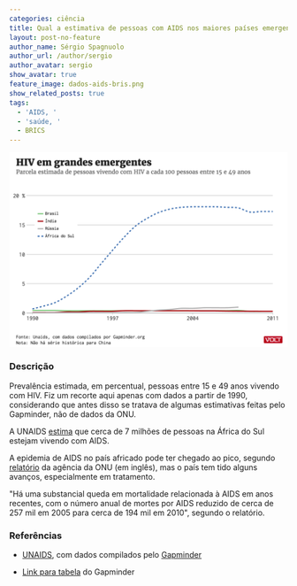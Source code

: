 ```yaml
---
categories: ciência
title: Qual a estimativa de pessoas com AIDS nos maiores países emergentes
layout: post-no-feature
author_name: Sérgio Spagnuolo
author_url: /author/sergio
author_avatar: sergio
show_avatar: true
feature_image: dados-aids-bris.png
show_related_posts: true
tags:
  - 'AIDS, '
  - 'saúde, '
  - BRICS
---
```


![Gráfico AIDS brics](/graf/dados-aids-bris.png)

### Descrição

Prevalência estimada, em percentual, pessoas entre 15 e 49 anos vivendo com HIV. Fiz um recorte aqui apenas com dados a partir de 1990, considerando que antes disso se tratava de algumas estimativas feitas pelo Gapminder, não de dados da ONU.

A UNAIDS [estima](http://www.unaids.org/en/regionscountries/countries/southafrica) que cerca de 7 milhões de pessoas na África do Sul estejam vivendo com AIDS.

A epidemia de AIDS no país africado pode ter chegado ao pico, segundo [relatório](http://www.unaids.org/sites/default/files/country/documents//ce_ZA_Narrative_Report.pdf) da agência da ONU (em inglês), mas o país tem tido alguns avanços, especialmente em tratamento.

"Há uma substancial queda em mortalidade relacionada à AIDS em anos recentes, com o número anual de mortes por AIDS reduzido de cerca de 257 mil em 2005 para cerca de 194 mil em 2010", segundo o relatório.


### Referências

* [UNAIDS](http://www.aidsinfoonline.org), com dados compilados pelo [Gapminder](http://www.gapminder.org/data/)

* [Link para tabela](http://spreadsheets.google.com/pub?key=pyj6tScZqmEfbZyl0qjbiRQ&gid=0) do Gapminder
